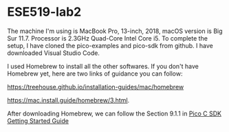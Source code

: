 # ESE519-lab2

The machine I'm using is MacBook Pro, 13-inch, 2018, macOS version is Big Sur 11.7. Processor is 2.3GHz Quad-Core Intel Core i5. 
To complete the setup, I have cloned the pico-examples and pico-sdk from github. I have downloaded Visual Studio Code.

I used Homebrew to install all the other softwares. If you don't have Homebrew yet, here are two links of guidance you can follow: 

https://treehouse.github.io/installation-guides/mac/homebrew

https://mac.install.guide/homebrew/3.html.

After downloading Homebrew, we can follow the Section 9.1.1 in [Pico C SDK Getting Started Guide](https://datasheets.raspberrypi.com/pico/getting-started-with-pico.pdf)
